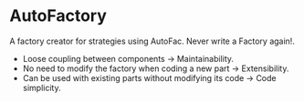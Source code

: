 # AutoFactory
A factory creator for strategies using AutoFac. Never write a Factory again!.

- Loose coupling between components -> Maintainability.
- No need to modify the factory when coding a new part -> Extensibility. 
- Can be used with existing parts without modifying its code -> Code simplicity.
